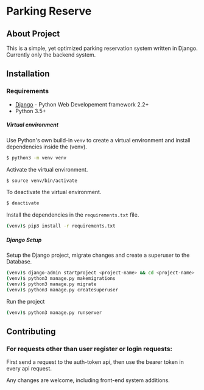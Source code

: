 # Parking Reserve

## About Project
This is a simple, yet optimized parking reservation system written in Django. Currently only the backend system.

## Installation

### Requirements

* [Django] - Python Web Developement framework 2.2+
* Python 3.5+

##### Virtual environment

Use Python's own build-in ``venv`` to create a virtual environment and install dependencies inside the (venv).
```sh
$ python3 -m venv venv
```
Activate the virtual environment.
```sh
$ source venv/bin/activate
```
To deactivate the virtual environment.
```sh
$ deactivate
```
Install the dependencies in the ``requirements.txt`` file.

```sh
(venv)$ pip3 install -r requirements.txt
```

##### Django Setup

Setup the Django project, migrate changes and create a superuser to the Database.

```sh
(venv)$ django-admin startproject <project-name> && cd <project-name>
(venv)$ python3 manage.py makemigrations
(venv)$ python3 manage.py migrate
(venv)$ python3 manage.py createsuperuser
```

Run the project

```sh
(venv)$ python3 manage.py runserver
```

## Contributing
### For requests other than user register or login requests:
First send a request to the auth-token api, then use the bearer token in every api request.

Any changes are welcome, including front-end system additions.

   [Django]: <https://www.djangoproject.com>